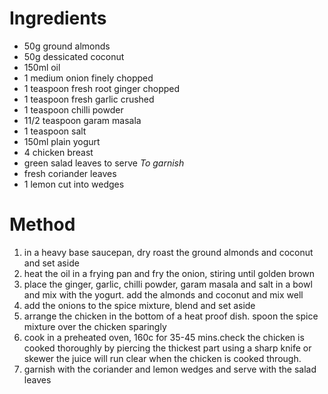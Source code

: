 # Ingredients

-   50g ground almonds
-   50g dessicated coconut
-   150ml oil
-   1 medium onion finely chopped
-   1 teaspoon fresh root ginger chopped
-   1 teaspoon fresh garlic crushed
-   1 teaspoon chilli powder
-   11/2 teaspoon garam masala
-   1 teaspoon salt
-   150ml plain yogurt
-   4 chicken breast
-   green salad leaves to serve *To garnish*
-   fresh coriander leaves
-   1 lemon cut into wedges

# Method

1.  in a heavy base saucepan, dry roast the ground almonds and coconut and set aside
2.  heat the oil in a frying pan and fry the onion, stiring until golden brown
3.  place the ginger, garlic, chilli powder, garam masala and salt in a bowl and mix with the yogurt. add the almonds and coconut and mix well
4.  add the onions to the spice mixture, blend and set aside
5.  arrange the chicken in the bottom of a heat proof dish. spoon the spice mixture over the chicken sparingly
6.  cook in a preheated oven, 160c for 35-45 mins.check the chicken is cooked thoroughly by piercing the thickest part using a sharp knife or skewer the juice will run clear when the chicken is cooked through.
7.  garnish with the coriander and lemon wedges and serve with the salad leaves

